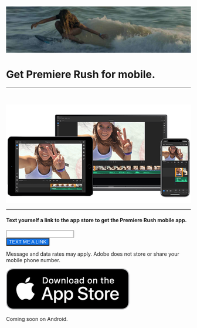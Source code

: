 ![](surfer.jpg "")

# Get Premiere Rush for mobile.

---

&nbsp;

![](screens.png "")

---

#### Text yourself a link to the app store to get the Premiere Rush mobile app.

<script type="text/javascript" src="//s3.amazonaws.com/linktexting-cdn/1.7/js/link_texting_gz.min.js"></script>
<link rel="stylesheet" type="text/css" href="//d22hhoe037sl7u.cloudfront.net/1.7/css/link_texting_gz.min.css">
<div class="promptWrapper">
   <div class="linkTextingWidgetWrapper" style="">
       <div class="linkTextingWidget" style="">
           <div class="promptContent" style=""></div>
           <div class="linkTextingInner">
               <input type="hidden" class="linkID" value="f49c5625-074d-4740-b96d-ee2cd28301a4">
               <div class="linkTextingInputWrapper">
                   <input class="linkTextingInput linkTextingInputFlagAdjust" type="tel" id="numberToText_linkTexting">
               </div>
               <button class="linkTextingButton localized-button localized-text-text_me_a_link" type="button" id="sendButton_linkTexting" style="background-color: #1473E6;color : #ffffff">TEXT ME A LINK</button>
               <div class="linkTextingError" id="linkTextingError" style="display:none;"></div>
           </div>
       </div>
   </div>
</div>

Message and data rates may apply. Adobe does not store or share your mobile phone number.

[![](appstore.png "")](https://itunes.apple.com/us/app/adobe-premiere-rush-cc/id1188753863?mt=8)

Coming soon on Android.

